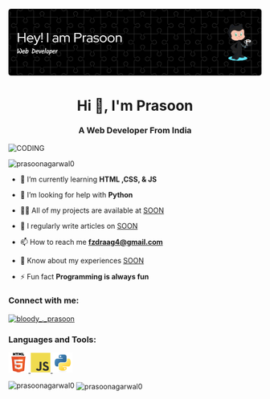 ![logo](https://github.com/PrasoonAgarwal0/PrasoonAgarwal0/blob/main/github-header-image.png)
<h1 align="center">Hi 👋, I'm Prasoon</h1>
<h3 align="center">A Web Developer From India</h3>

<img src="https://encrypted-tbn0.gstatic.com/images?q=tbn:ANd9GcQ-pTifYyyuOgvCU9n9elXqgjALW_fNJBAabg&s" alt="CODING" height="200">

<p align="left"> <img src="https://komarev.com/ghpvc/?username=prasoonagarwal0&label=Profile%20views&color=0e75b6&style=flat" alt="prasoonagarwal0" /> </p>

- 🌱 I’m currently learning **HTML ,CSS, & JS**

- 🤝 I’m looking for help with **Python**

- 👨‍💻 All of my projects are available at [SOON](SOON)

- 📝 I regularly write articles on [SOON](SOON)

- 📫 How to reach me **fzdraag4@gmail.com**

- 📄 Know about my experiences [SOON](SOON)

- ⚡ Fun fact **Programming is always fun**

<h3 align="left">Connect with me:</h3>
<p align="left">
<a href="https://instagram.com/bloody_._prasoon" target="blank"><img align="center" src="https://raw.githubusercontent.com/rahuldkjain/github-profile-readme-generator/master/src/images/icons/Social/instagram.svg" alt="bloody_._prasoon" height="30" width="40" /></a>
</p>

<h3 align="left">Languages and Tools:</h3>
<p align="left"> <a href="https://www.w3.org/html/" target="_blank" rel="noreferrer"> <img src="https://raw.githubusercontent.com/devicons/devicon/master/icons/html5/html5-original-wordmark.svg" alt="html5" width="40" height="40"/> </a> <a href="https://developer.mozilla.org/en-US/docs/Web/JavaScript" target="_blank" rel="noreferrer"> <img src="https://raw.githubusercontent.com/devicons/devicon/master/icons/javascript/javascript-original.svg" alt="javascript" width="40" height="40"/> </a> <a href="https://www.python.org" target="_blank" rel="noreferrer"> <img src="https://raw.githubusercontent.com/devicons/devicon/master/icons/python/python-original.svg" alt="python" width="40" height="40"/> </a> </p>

<p><img align="left" src="https://github-readme-stats.vercel.app/api/top-langs?username=prasoonagarwal0&show_icons=true&locale=en&layout=compact" alt="prasoonagarwal0" /></p>

<p>&nbsp;<img align="center" src="https://github-readme-stats.vercel.app/api?username=prasoonagarwal0&show_icons=true&locale=en" alt="prasoonagarwal0" /></p>
